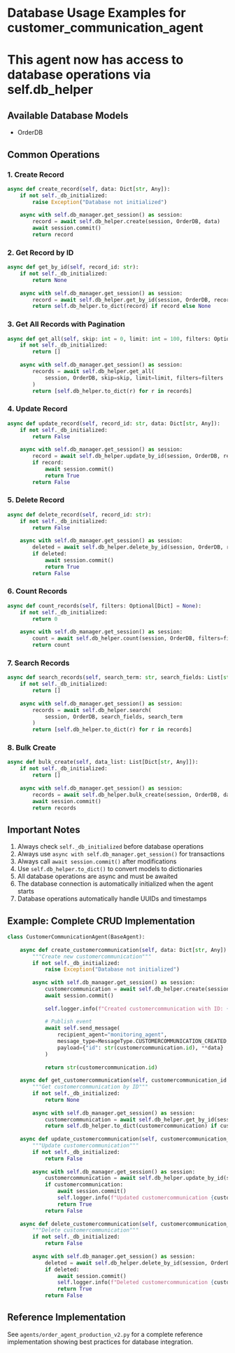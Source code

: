 
# Database Usage Examples for customer_communication_agent
# This agent now has access to database operations via self.db_helper

## Available Database Models
- OrderDB

## Common Operations

### 1. Create Record
```python
async def create_record(self, data: Dict[str, Any]):
    if not self._db_initialized:
        raise Exception("Database not initialized")
    
    async with self.db_manager.get_session() as session:
        record = await self.db_helper.create(session, OrderDB, data)
        await session.commit()
        return record
```

### 2. Get Record by ID
```python
async def get_by_id(self, record_id: str):
    if not self._db_initialized:
        return None
    
    async with self.db_manager.get_session() as session:
        record = await self.db_helper.get_by_id(session, OrderDB, record_id)
        return self.db_helper.to_dict(record) if record else None
```

### 3. Get All Records with Pagination
```python
async def get_all(self, skip: int = 0, limit: int = 100, filters: Optional[Dict] = None):
    if not self._db_initialized:
        return []
    
    async with self.db_manager.get_session() as session:
        records = await self.db_helper.get_all(
            session, OrderDB, skip=skip, limit=limit, filters=filters
        )
        return [self.db_helper.to_dict(r) for r in records]
```

### 4. Update Record
```python
async def update_record(self, record_id: str, data: Dict[str, Any]):
    if not self._db_initialized:
        return False
    
    async with self.db_manager.get_session() as session:
        record = await self.db_helper.update_by_id(session, OrderDB, record_id, data)
        if record:
            await session.commit()
            return True
        return False
```

### 5. Delete Record
```python
async def delete_record(self, record_id: str):
    if not self._db_initialized:
        return False
    
    async with self.db_manager.get_session() as session:
        deleted = await self.db_helper.delete_by_id(session, OrderDB, record_id)
        if deleted:
            await session.commit()
            return True
        return False
```

### 6. Count Records
```python
async def count_records(self, filters: Optional[Dict] = None):
    if not self._db_initialized:
        return 0
    
    async with self.db_manager.get_session() as session:
        count = await self.db_helper.count(session, OrderDB, filters=filters)
        return count
```

### 7. Search Records
```python
async def search_records(self, search_term: str, search_fields: List[str]):
    if not self._db_initialized:
        return []
    
    async with self.db_manager.get_session() as session:
        records = await self.db_helper.search(
            session, OrderDB, search_fields, search_term
        )
        return [self.db_helper.to_dict(r) for r in records]
```

### 8. Bulk Create
```python
async def bulk_create(self, data_list: List[Dict[str, Any]]):
    if not self._db_initialized:
        return []
    
    async with self.db_manager.get_session() as session:
        records = await self.db_helper.bulk_create(session, OrderDB, data_list)
        await session.commit()
        return records
```

## Important Notes

1. Always check `self._db_initialized` before database operations
2. Always use `async with self.db_manager.get_session()` for transactions
3. Always call `await session.commit()` after modifications
4. Use `self.db_helper.to_dict()` to convert models to dictionaries
5. All database operations are async and must be awaited
6. The database connection is automatically initialized when the agent starts
7. Database operations automatically handle UUIDs and timestamps

## Example: Complete CRUD Implementation

```python
class CustomerCommunicationAgent(BaseAgent):
    
    async def create_customercommunication(self, data: Dict[str, Any]) -> str:
        """Create new customercommunication"""
        if not self._db_initialized:
            raise Exception("Database not initialized")
        
        async with self.db_manager.get_session() as session:
            customercommunication = await self.db_helper.create(session, OrderDB, data)
            await session.commit()
            
            self.logger.info(f"Created customercommunication with ID: {customercommunication.id}")
            
            # Publish event
            await self.send_message(
                recipient_agent="monitoring_agent",
                message_type=MessageType.CUSTOMERCOMMUNICATION_CREATED,
                payload={"id": str(customercommunication.id), **data}
            )
            
            return str(customercommunication.id)
    
    async def get_customercommunication(self, customercommunication_id: str) -> Optional[Dict]:
        """Get customercommunication by ID"""
        if not self._db_initialized:
            return None
        
        async with self.db_manager.get_session() as session:
            customercommunication = await self.db_helper.get_by_id(session, OrderDB, customercommunication_id)
            return self.db_helper.to_dict(customercommunication) if customercommunication else None
    
    async def update_customercommunication(self, customercommunication_id: str, data: Dict[str, Any]) -> bool:
        """Update customercommunication"""
        if not self._db_initialized:
            return False
        
        async with self.db_manager.get_session() as session:
            customercommunication = await self.db_helper.update_by_id(session, OrderDB, customercommunication_id, data)
            if customercommunication:
                await session.commit()
                self.logger.info(f"Updated customercommunication {customercommunication_id}")
                return True
            return False
    
    async def delete_customercommunication(self, customercommunication_id: str) -> bool:
        """Delete customercommunication"""
        if not self._db_initialized:
            return False
        
        async with self.db_manager.get_session() as session:
            deleted = await self.db_helper.delete_by_id(session, OrderDB, customercommunication_id)
            if deleted:
                await session.commit()
                self.logger.info(f"Deleted customercommunication {customercommunication_id}")
                return True
            return False
```

## Reference Implementation

See `agents/order_agent_production_v2.py` for a complete reference implementation
showing best practices for database integration.

